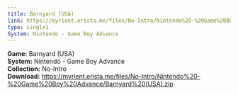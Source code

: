 ```yaml
---
title: Barnyard (USA)
link: https://myrient.erista.me/files/No-Intro/Nintendo%20-%20Game%20Boy%20Advance/Barnyard%20(USA).zip
type: single1
System: Nintendo - Game Boy Advance
---
```

<b>Game:</b> Barnyard (USA)<br>
<b>System:</b> Nintendo - Game Boy Advance<br>
<b>Collection:</b> No-Intro<br>
<b>Download:</b> https://myrient.erista.me/files/No-Intro/Nintendo%20-%20Game%20Boy%20Advance/Barnyard%20(USA).zip